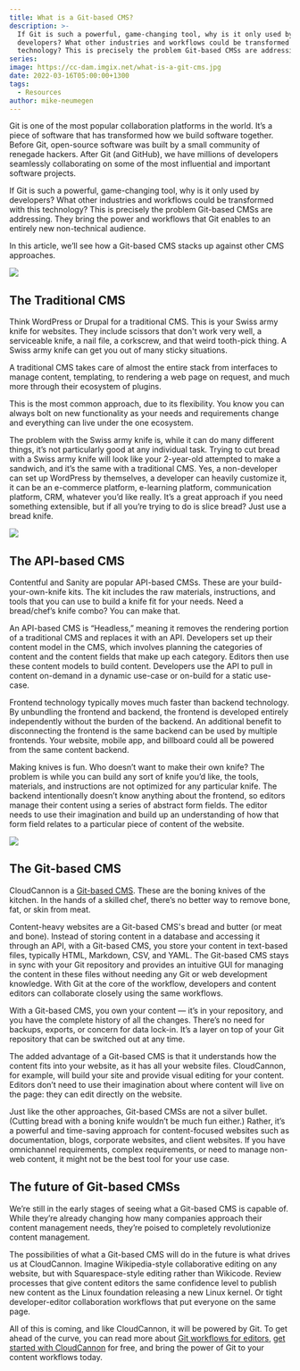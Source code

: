```yaml
---
title: What is a Git-based CMS?
description: >-
  If Git is such a powerful, game-changing tool, why is it only used by
  developers? What other industries and workflows could be transformed with this
  technology? This is precisely the problem Git-based CMSs are addressing.
series:
image: https://cc-dam.imgix.net/what-is-a-git-cms.jpg
date: 2022-03-16T05:00:00+1300
tags:
  - Resources
author: mike-neumegen
---
```

Git is one of the most popular collaboration platforms in the world. It’s a piece of software that has transformed how we build software together. Before Git, open-source software was built by a small community of renegade hackers. After Git (and GitHub), we have millions of developers seamlessly collaborating on some of the most influential and important software projects.

If Git is such a powerful, game-changing tool, why is it only used by developers? What other industries and workflows could be transformed with this technology? This is precisely the problem Git-based CMSs are addressing. They bring the power and workflows that Git enables to an entirely new non-technical audience.

In this article, we’ll see how a Git-based CMS stacks up against other CMS approaches.

![](https://cc-dam.imgix.net/knife-sa.jpg)

## The Traditional CMS

Think WordPress or Drupal for a traditional CMS. This is your Swiss army knife for websites. They include scissors that don't work very well, a serviceable knife, a nail file, a corkscrew, and that weird tooth-pick thing. A Swiss army knife can get you out of many sticky situations.

A traditional CMS takes care of almost the entire stack from interfaces to manage content, templating, to rendering a web page on request, and much more through their ecosystem of plugins.

This is the most common approach, due to its flexibility. You know you can always bolt on new functionality as your needs and requirements change and everything can live under the one ecosystem.

The problem with the Swiss army knife is, while it can do many different things, it’s not particularly good at any individual task. Trying to cut bread with a Swiss army knife will look like your 2-year-old attempted to make a sandwich, and it’s the same with a traditional CMS. Yes, a non-developer can set up WordPress by themselves, a developer can heavily customize it, it can be an e-commerce platform, e-learning platform, communication platform, CRM, whatever you’d like really. It’s a great approach if you need something extensible, but if all you’re trying to do is slice bread? Just use a bread knife.

![](https://cc-dam.imgix.net/knife-sharpen.jpg)

## **The API-based CMS**

Contentful and Sanity are popular API-based CMSs. These are your build-your-own-knife kits. The kit includes the raw materials, instructions, and tools that you can use to build a knife fit for your needs. Need a bread/chef’s knife combo? You can make that.

An API-based CMS is “Headless,” meaning it removes the rendering portion of a traditional CMS and replaces it with an API. Developers set up their content model in the CMS, which involves planning the categories of content and the content fields that make up each category. Editors then use these content models to build content. Developers use the API to pull in content on-demand in a dynamic use-case or on-build for a static use-case.

Frontend technology typically moves much faster than backend technology. By unbundling the frontend and backend, the frontend is developed entirely independently without the burden of the backend. An additional benefit to disconnecting the frontend is the same backend can be used by multiple frontends. Your website, mobile app, and billboard could all be powered from the same content backend.

Making knives is fun. Who doesn’t want to make their own knife? The problem is while you can build any sort of knife you’d like, the tools, materials, and instructions are not optimized for any particular knife. The backend intentionally doesn’t know anything about the frontend, so editors manage their content using a series of abstract form fields. The editor needs to use their imagination and build up an understanding of how that form field relates to a particular piece of content of the website.

![](https://cc-dam.imgix.net/knife-boning.jpg)

## The Git-based CMS

CloudCannon is a [Git-based CMS](https://cloudcannon.com/git-cms/). These are the boning knives of the kitchen. In the hands of a skilled chef, there’s no better way to remove bone, fat, or skin from meat.

Content-heavy websites are a Git-based CMS's bread and butter (or meat and bone). Instead of storing content in a database and accessing it through an API, with a Git-based CMS, you store your content in text-based files, typically HTML, Markdown, CSV, and YAML. The Git-based CMS stays in sync with your Git repository and provides an intuitive GUI for managing the content in these files without needing any Git or web development knowledge. With Git at the core of the workflow, developers and content editors can collaborate closely using the same workflows.

With a Git-based CMS, you own your content — it’s in your repository, and you have the complete history of all the changes. There’s no need for backups, exports, or concern for data lock-in. It’s a layer on top of your Git repository that can be switched out at any time.

The added advantage of a Git-based CMS is that it understands how the content fits into your website, as it has all your website files. CloudCannon, for example, will build your site and provide visual editing for your content. Editors don’t need to use their imagination about where content will live on the page: they can edit directly on the website.

Just like the other approaches, Git-based CMSs are not a silver bullet. (Cutting bread with a boning knife wouldn’t be much fun either.) Rather, it’s a powerful and time-saving approach for content-focused websites such as documentation, blogs, corporate websites, and client websites. If you have omnichannel requirements, complex requirements, or need to manage non-web content, it might not be the best tool for your use case.

## The future of Git-based CMSs

We’re still in the early stages of seeing what a Git-based CMS is capable of. While they’re already changing how many companies approach their content management needs, they’re poised to completely revolutionize content management.

The possibilities of what a Git-based CMS will do in the future is what drives us at CloudCannon. Imagine Wikipedia-style collaborative editing on any website, but with Squarespace-style editing rather than Wikicode. Review processes that give content editors the same confidence level to publish new content as the Linux foundation releasing a new Linux kernel. Or tight developer-editor collaboration workflows that put everyone on the same page.

All of this is coming, and like CloudCannon, it will be powered by Git. To get ahead of the curve, you can read more about [Git workflows for editors](https://cloudcannon.com/blog/publishing-workflows-for-jekyll-editors/), [get started with CloudCannon](https://app.cloudcannon.com/register?trial=cc_standard) for free, and bring the power of Git to your content workflows today. 
